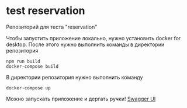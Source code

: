 # test reservation

Репозиторий для теста "reservation"

Чтобы запустить приложение локально, нужно установить docker for desktop. После этого нужно выполнить команды в директории репозитория

```shell
npm run build
docker-compose build
```

В директории репозитория нужно выполнить команду

```shell
docker-compose up
```

Можно запускать приложение и дергать ручки!
[Swagger UI](http://localhost:3000/swagger)